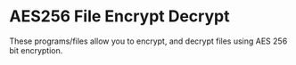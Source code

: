 # AES256 File Encrypt Decrypt
These programs/files allow you to encrypt, and decrypt files using AES 256 bit encryption.
